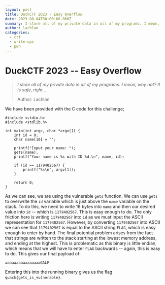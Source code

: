 ```yaml
---
layout: post
title: DuckCTF 2023 - Easy Overflow
date: 2023-08-04T00:00:00.000Z
summary: I store all of my private data in all of my programs. I mean, why not? It is safe, right...
author:	lachlan
categories:
  - ctf
  - write-ups
  - pwn
---
```


# DuckCTF 2023 -- Easy Overflow
> *I store all of my private data in all of my programs. I mean, why not? It is safe, right...*
>
> Author: Lachlan

We have been provided with the C code for this challenge;

```C=
#include <stdio.h>
#include <stdlib.h>

int main(int argc, char *argv[]) {
    int id = 0;
    char name[16] = "";

    printf("Input your name: ");
    gets(name);
    printf("Your name is %s with ID %d.\n", name, id);

    if (id == 1179402567) {
        printf("%s\n", argv[1]);
    }

    return 0;
}
```

As we can see, we are using the vulnerable `gets` function. We can use `gets` to overwrite the `id` variable which is just above the `name` variable on the stack. To do this, we need to write 16 bytes into `name` and then our desired value into `id` -- which is `1179402567`. This is easy enough to do. The only friction here is writing `1179402567` into `id` as we must input the ASCII representation for `1179402567`. However, by converting `1179402567` into ASCII we can see that `1179402567` is equal to the ASCII string `FLAG`, which is easy enough to enter by hand. The final potential problem arises from the fact that strings are written to the stack starting at the lowest memory address, and ending at the highest. This is problematic as this binary is little endian, which means that we will have to enter `FLAG` backwards -- again, this is easy to do. This gives our final payload of:
```
aaaaaaaaaaaaaaaaGALF
```

Entering this into the running binary gives us the flag `quack{gets_is_vulnerable}`.

